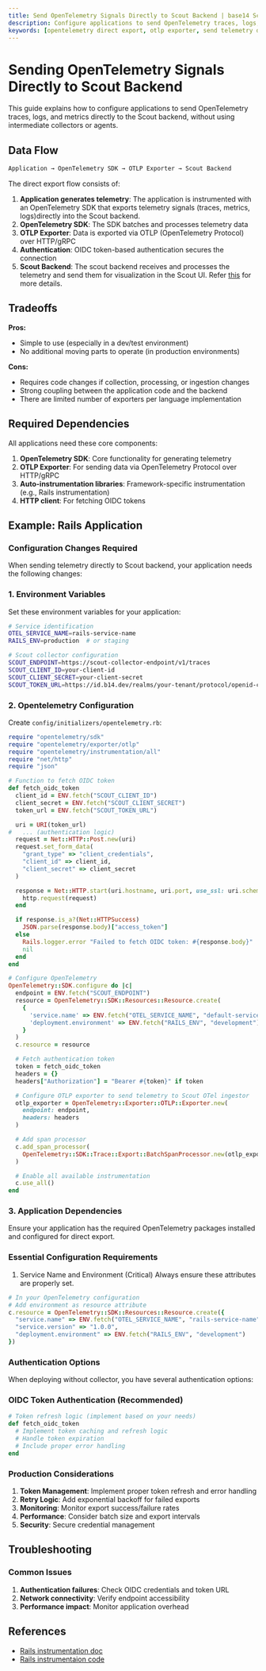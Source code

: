 ```yaml
---
title: Send OpenTelemetry Signals Directly to Scout Backend | base14 Scout
description: Configure applications to send OpenTelemetry traces, logs, and metrics directly to Scout backend without collectors. Complete guide for direct OTLP export with OIDC authentication.
keywords: [opentelemetry direct export, otlp exporter, send telemetry directly, opentelemetry without collector, direct instrumentation]
---
```


# Sending OpenTelemetry Signals Directly to Scout Backend

This guide explains how to configure applications to send OpenTelemetry traces,
logs, and metrics directly to the Scout backend,
without using intermediate collectors or agents.

## Data Flow

``` markdown
Application → OpenTelemetry SDK → OTLP Exporter → Scout Backend
```

The direct export flow consists of:

1. **Application generates telemetry**: The application is instrumented with an
OpenTelemetry SDK that exports telemetry signals (traces, metrics, logs)directly
into the Scout backend.
2. **OpenTelemetry SDK**: The SDK batches and processes telemetry data
3. **OTLP Exporter**: Data is exported via OTLP (OpenTelemetry Protocol) over HTTP/gRPC
4. **Authentication**: OIDC token-based authentication secures the connection
5. **Scout Backend**: The scout backend receives and processes the telemetry
 and send them for visualization in the Scout UI.
Refer [this](https://docs.base14.io/) for more details.

## Tradeoffs

**Pros:**

- Simple to use (especially in a dev/test environment)
- No additional moving parts to operate (in production environments)

**Cons:**

- Requires code changes if collection, processing, or ingestion changes
- Strong coupling between the application code and the backend
- There are limited number of exporters per language implementation

## Required Dependencies

All applications need these core components:

1. **OpenTelemetry SDK**: Core functionality for generating telemetry
2. **OTLP Exporter**: For sending data via OpenTelemetry Protocol over HTTP/gRPC
3. **Auto-instrumentation libraries**: Framework-specific instrumentation
(e.g., Rails instrumentation)
4. **HTTP client**: For fetching OIDC tokens

## Example: Rails Application

### Configuration Changes Required

When sending telemetry directly to Scout backend, your application needs the
following changes:

### 1.  Environment Variables

Set these environment variables for your application:

```bash
# Service identification
OTEL_SERVICE_NAME=rails-service-name
RAILS_ENV=production  # or staging

# Scout collector configuration
SCOUT_ENDPOINT=https://scout-collector-endpoint/v1/traces
SCOUT_CLIENT_ID=your-client-id
SCOUT_CLIENT_SECRET=your-client-secret
SCOUT_TOKEN_URL=https://id.b14.dev/realms/your-tenant/protocol/openid-connect/token
```

### 2. Opentelemetry Configuration

Create `config/initializers/opentelemetry.rb`:

```ruby
require "opentelemetry/sdk"
require "opentelemetry/exporter/otlp"
require "opentelemetry/instrumentation/all"
require "net/http"
require "json"

# Function to fetch OIDC token
def fetch_oidc_token
  client_id = ENV.fetch("SCOUT_CLIENT_ID")
  client_secret = ENV.fetch("SCOUT_CLIENT_SECRET")
  token_url = ENV.fetch("SCOUT_TOKEN_URL")

  uri = URI(token_url)
#   ... (authentication logic)
  request = Net::HTTP::Post.new(uri)
  request.set_form_data(
    "grant_type" => "client_credentials",
    "client_id" => client_id,
    "client_secret" => client_secret
  )

  response = Net::HTTP.start(uri.hostname, uri.port, use_ssl: uri.scheme == "https") do |http|
    http.request(request)
  end

  if response.is_a?(Net::HTTPSuccess)
    JSON.parse(response.body)["access_token"]
  else
    Rails.logger.error "Failed to fetch OIDC token: #{response.body}"
    nil
  end
end

# Configure OpenTelemetry
OpenTelemetry::SDK.configure do |c|
  endpoint = ENV.fetch("SCOUT_ENDPOINT")
  resource = OpenTelemetry::SDK::Resources::Resource.create(
    {
      'service.name' => ENV.fetch("OTEL_SERVICE_NAME", "default-service"),
      'deployment.environment' => ENV.fetch("RAILS_ENV", "development")
    }   
  )
  c.resource = resource

  # Fetch authentication token
  token = fetch_oidc_token
  headers = {}
  headers["Authorization"] = "Bearer #{token}" if token

  # Configure OTLP exporter to send telemetry to Scout OTel ingestor
  otlp_exporter = OpenTelemetry::Exporter::OTLP::Exporter.new(
    endpoint: endpoint,
    headers: headers
  )

  # Add span processor
  c.add_span_processor(
    OpenTelemetry::SDK::Trace::Export::BatchSpanProcessor.new(otlp_exporter)
  )

  # Enable all available instrumentation
  c.use_all()
end
```

### 3. Application Dependencies

Ensure your application has the required OpenTelemetry packages installed and
configured for direct export.

### Essential Configuration Requirements

1. Service Name and Environment (Critical)
Always ensure these attributes are properly set.

```ruby
# In your OpenTelemetry configuration
# Add environment as resource attribute
c.resource = OpenTelemetry::SDK::Resources::Resource.create({
  "service.name" => ENV.fetch("OTEL_SERVICE_NAME", "rails-service-name"),
  "service.version" => "1.0.0",
  "deployment.environment" => ENV.fetch("RAILS_ENV", "development")
})
```

### Authentication Options

When deploying without collector, you have several authentication options:

### OIDC Token Authentication (Recommended)

```ruby
# Token refresh logic (implement based on your needs)
def fetch_oidc_token
  # Implement token caching and refresh logic
  # Handle token expiration
  # Include proper error handling
end
```

### Production Considerations

1. **Token Management**: Implement proper token refresh and error handling
2. **Retry Logic**: Add exponential backoff for failed exports
3. **Monitoring**: Monitor export success/failure rates
4. **Performance**: Consider batch size and export intervals
5. **Security**: Secure credential management

## Troubleshooting

### Common Issues

1. **Authentication failures**: Check OIDC credentials and token URL
2. **Network connectivity**: Verify endpoint accessibility
3. **Performance impact**: Monitor application overhead

## References

- [Rails instrumentation doc](https://docs.base14.io/instrument/apps/auto-instrumentation/rails)
- [Rails instrumentaion code](https://github.com/base-14/examples/tree/main/rails)
